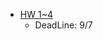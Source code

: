 * [HW 1~4](https://github.com/jumbokh/nknu-class/blob/main/Homeworks/20210823_%E6%9C%80%E6%96%B0%E4%BA%BA%E5%B7%A5%E6%99%BA%E6%85%A7%E6%A6%82%E8%AB%96%E5%90%ABAIL%E5%9C%8B%E9%9A%9B%E8%AA%8D%E8%AD%89.docx)
    * DeadLine: 9/7
